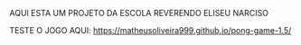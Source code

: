 AQUI ESTA UM PROJETO DA ESCOLA REVERENDO ELISEU NARCISO 

TESTE O JOGO AQUI: https://matheusoliveira999.github.io/pong-game-1.5/

